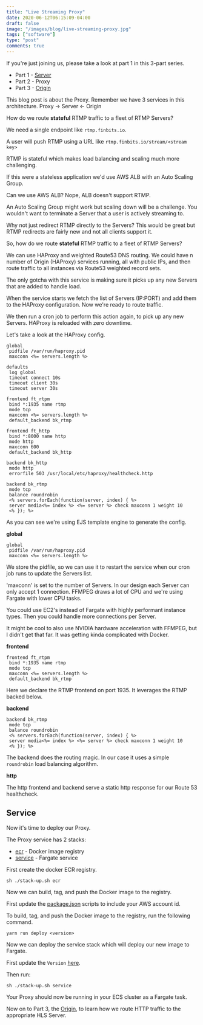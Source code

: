 ```yaml
---
title: "Live Streaming Proxy"
date: 2020-06-12T06:15:09-04:00
draft: false
image: "/images/blog/live-streaming-proxy.jpg"
tags: ["software"]
type: "post"
comments: true
---
```


If you're just joining us, please take a look at part 1 in this 3-part series.

- Part 1 - [Server](/blog/live-streaming-server)
- Part 2 - Proxy
- Part 3 - [Origin](/blog/live-streaming-origin)

This blog post is about the Proxy.  Remember we have 3 services in this architecture.  Proxy -> Server <- Origin

How do we route __stateful__ RTMP traffic to a fleet of RTMP Servers?

We need a single endpoint like `rtmp.finbits.io`.

A user will push RTMP using a URL like `rtmp.finbits.io/stream/<stream key>`

RTMP is stateful which makes load balancing and scaling much more challenging.  

If this were a stateless application we'd use AWS ALB with an Auto Scaling Group.

Can we use AWS ALB?  Nope, ALB doesn't support RTMP.

An Auto Scaling Group might work but scaling down will be a challenge.  You wouldn't want to terminate a Server that a user is actively streaming to.

Why not just redirect RTMP directly to the Servers?  This would be great but RTMP redirects are fairly new and not all clients support it.

So, how do we route __stateful__ RTMP traffic to a fleet of RTMP Servers?

We can use HAProxy and weighted Route53 DNS routing.  We could have n number of Origin (HAProxy) services running, all with public IPs, and then route traffic to all instances via Route53 weighted record sets.

The only gotcha with this service is making sure it picks up any new Servers that are added to handle load.

When the service starts we fetch the list of Servers (IP:PORT) and add them to the HAProxy configuration.  Now we're ready to route traffic.

We then run a cron job to perform this action again, to pick up any new Servers.  HAProxy is reloaded with zero downtime.

Let's take a look at the HAProxy config.

```
global
 pidfile /var/run/haproxy.pid
 maxconn <%= servers.length %>

defaults
 log global
 timeout connect 10s
 timeout client 30s
 timeout server 30s

frontend ft_rtpm
 bind *:1935 name rtmp
 mode tcp
 maxconn <%= servers.length %>
 default_backend bk_rtmp

frontend ft_http
 bind *:8000 name http
 mode http
 maxconn 600
 default_backend bk_http

backend bk_http
 mode http
 errorfile 503 /usr/local/etc/haproxy/healthcheck.http

backend bk_rtmp 
 mode tcp
 balance roundrobin
 <% servers.forEach(function(server, index) { %>
 server media<%= index %> <%= server %> check maxconn 1 weight 10
 <% }); %>
```

As you can see we're using EJS template engine to generate the config.

__global__
```
global
 pidfile /var/run/haproxy.pid
 maxconn <%= servers.length %>
```
We store the pidfile, so we can use it to restart the service when our cron job runs to update the Servers list.

'maxconn' is set to the number of Servers.  In our design each Server can only accept 1 connection.  FFMPEG draws a lot of CPU and we're using Fargate with lower CPU tasks.  

You could use EC2's instead of Fargate with highly performant instance types.  Then you could handle more connections per Server.

It might be cool to also use NVIDIA hardware acceleration with FFMPEG, but I didn't get that far.  It was getting kinda complicated with Docker.

__frontend__
```
frontend ft_rtpm
 bind *:1935 name rtmp
 mode tcp
 maxconn <%= servers.length %>
 default_backend bk_rtmp
```
Here we declare the RTMP frontend on port 1935.  It leverages the RTMP backed below.

__backend__
```
backend bk_rtmp 
 mode tcp
 balance roundrobin
 <% servers.forEach(function(server, index) { %>
 server media<%= index %> <%= server %> check maxconn 1 weight 10
 <% }); %>
```
The backend does the routing magic.  In our case it uses a simple `roundrobin` load balancing algorithm.

__http__

The http frontend and backend serve a static http response for our Route 53 healthcheck.

## Service

Now it's time to deploy our Proxy.

The Proxy service has 2 stacks:

- [ecr](https://github.com/rgfindl/live-streaming-proxy/blob/master/proxy/stacks/ecr.stack.yml) - Docker image registry
- [service](https://github.com/rgfindl/live-streaming-proxy/blob/master/proxy/stacks/service.stack.yml) - Fargate service

First create the docker ECR registry.

```
sh ./stack-up.sh ecr
```

Now we can build, tag, and push the Docker image to the registry.  

First update the [package.json](https://github.com/rgfindl/live-streaming-proxy/blob/master/proxy/package.json#L9-L13) scripts to include your AWS account id.

To build, tag, and push the Docker image to the registry, run the following command.

```
yarn run deploy <version>
```

Now we can deploy the service stack which will deploy our new image to Fargate.

First update the `Version` [here](https://github.com/rgfindl/live-streaming-proxy/blob/master/proxy/stacks/stack-up.sh#L21).

Then run:

```
sh ./stack-up.sh service
```

Your Proxy should now be running in your ECS cluster as a Fargate task.  

Now on to Part 3, the [Origin](/blog/live-streaming-origin), to learn how we route HTTP traffic to the appropriate HLS Server.
